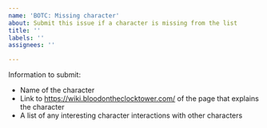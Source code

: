 ```yaml
---
name: 'BOTC: Missing character'
about: Submit this issue if a character is missing from the list
title: ''
labels: ''
assignees: ''

---
```


Information to submit:
* Name of the character
* Link to https://wiki.bloodontheclocktower.com/ of the page that explains the character
* A list of any interesting character interactions with other characters
